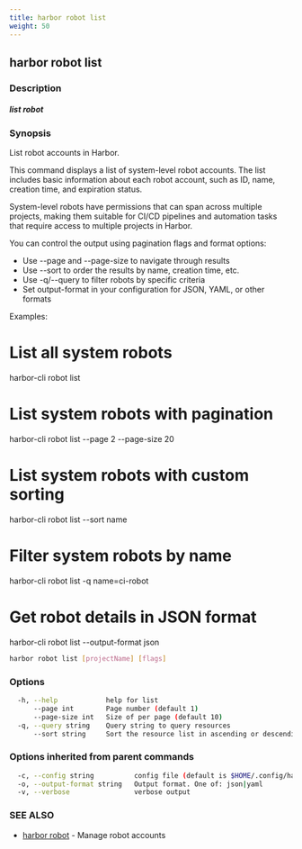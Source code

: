 ```yaml
---
title: harbor robot list
weight: 50
---
```

## harbor robot list

### Description

##### list robot

### Synopsis

List robot accounts in Harbor.

This command displays a list of system-level robot accounts. The list includes basic
information about each robot account, such as ID, name, creation time, and
expiration status.

System-level robots have permissions that can span across multiple projects, making
them suitable for CI/CD pipelines and automation tasks that require access to 
multiple projects in Harbor.

You can control the output using pagination flags and format options:
- Use --page and --page-size to navigate through results
- Use --sort to order the results by name, creation time, etc.
- Use -q/--query to filter robots by specific criteria
- Set output-format in your configuration for JSON, YAML, or other formats

Examples:
  # List all system robots
  harbor-cli robot list

  # List system robots with pagination
  harbor-cli robot list --page 2 --page-size 20

  # List system robots with custom sorting
  harbor-cli robot list --sort name

  # Filter system robots by name
  harbor-cli robot list -q name=ci-robot

  # Get robot details in JSON format
  harbor-cli robot list --output-format json

```sh
harbor robot list [projectName] [flags]
```

### Options

```sh
  -h, --help            help for list
      --page int        Page number (default 1)
      --page-size int   Size of per page (default 10)
  -q, --query string    Query string to query resources
      --sort string     Sort the resource list in ascending or descending order
```

### Options inherited from parent commands

```sh
  -c, --config string          config file (default is $HOME/.config/harbor-cli/config.yaml)
  -o, --output-format string   Output format. One of: json|yaml
  -v, --verbose                verbose output
```

### SEE ALSO

* [harbor robot](harbor-robot.md)	 - Manage robot accounts

